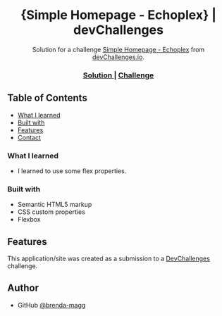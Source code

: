 <!-- Please update value in the {}  -->

<h1 align="center">{Simple Homepage - Echoplex} | devChallenges</h1>

<div align="center">
   Solution for a challenge <a href="https://devchallenges.io/challenge/simple-homepage-challenge-echoplex" target="_blank">Simple Homepage - Echoplex</a> from <a href="http://devchallenges.io" target="_blank">devChallenges.io</a>.
</div>

<div align="center">
  <h3>
    <a href="https://brenda-magg.github.io/dev-simple-homepage-echoplex/">
      Solution
    </a>
    <span> | </span>
    <a href="https://devchallenges.io/challenge/simple-homepage-challenge-echoplex">
      Challenge
    </a>
  </h3>
</div>

<!-- TABLE OF CONTENTS -->

## Table of Contents

  - [What I learned](#what-i-learned)
- [Built with](#built-with)
- [Features](#features)
- [Contact](#contact)

### What I learned

- I learned to use some flex properties.

### Built with

<!-- This section should list any major frameworks that you built your project using. Here are a few examples.-->

- Semantic HTML5 markup
- CSS custom properties
- Flexbox

## Features

<!-- List the features of your application or follow the template. Don't share the figma file here :) -->

This application/site was created as a submission to a [DevChallenges](https://devchallenges.io/challenges-dashboard) challenge.


## Author

- GitHub [@brenda-magg](https://github.com/brenda-magg)